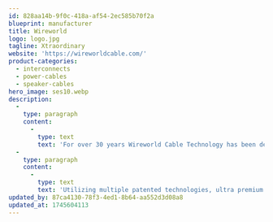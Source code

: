 ```yaml
---
id: 828aa14b-9f0c-418a-af54-2ec585b70f2a
blueprint: manufacturer
title: Wireworld
logo: logo.jpg
tagline: Xtraordinary
website: 'https://wireworldcable.com/'
product-categories:
  - interconnects
  - power-cables
  - speaker-cables
hero_image: ses10.webp
description:
  -
    type: paragraph
    content:
      -
        type: text
        text: 'For over 30 years Wireworld Cable Technology has been dedicated to the development of true transparency and dynamic expression in premium audio and video cables.'
  -
    type: paragraph
    content:
      -
        type: text
        text: 'Utilizing multiple patented technologies, ultra premium grade materials, and the truest testing methodology, we have created a product and a brand we are proud of, and we think its the best in the wire world. A bold claim, but reviewers around the world will concur, if you want a professional audio cable that performs as if there is no cable in your system at all, then Wireworld is the cable for you.'
updated_by: 87ca4130-78f3-4ed1-8b64-aa552d3d08a8
updated_at: 1745604113
---
```

